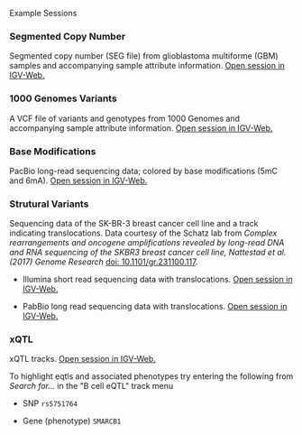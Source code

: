 <!---
The page title should not go in the menu
-->
<p class="page-title"> Example Sessions </p>

### Segmented Copy Number

Segmented copy number (SEG file) from glioblastoma multiforme (GBM) samples and accompanying sample attribute
information. [Open session in IGV-Web.](https://igv.org/app-test/?sessionURL=blob:rVRha9swEP0rQfTDBo5sOUkTB8ZYutIW1nZLWthWypBtxRazJVeSm6Yh_313ctPQfdpoQ3jYvntPd6e725B7YazUikxJTNkhjUhAbKlXC143lbjgtbBkuuSVFQExYimMUJkg0w2ROVDKYjABggI3eDtta656707mR.VgEqLtPRiX3Dp.Pf.C7s41dhqGsrjvF0KJhjsnjOprU1A7oLzmj1rxlaWZrkNw0HB6aMWd1_JAlxwkpcrFwxtKwl.CbLZ2OuUqf4WyV0WdGeic5UJT9.Bo8QjqvJLcvlYa4ZdXoo6nGHNpdL2Qj.Iv6bLI9UpVmufUakHbzGZU5G1Y6CoX6it3ZSeYyuKnbDp16sWoRTWQdis9k.4NZONUul2o2kIylyYXBlThCwsAYoQBwhBhhHCIMEaYICQILPLoOcyTmGcxT2OexzyReSbzVOa5sefG3Xme.x3hB9kGpNJZa7t4xtNRHAwGkyBm4_7oMEhGSTAZDyF8oyWZ3txCXQzPfoP7zYa4dYOND_3U.rkIiO5S6ydRNGZJEo.G42GUJGwbbEhrqv.9_FzUOjyZnR_pZn3R1qkw1Iqia6inqQNrD829zr6PgcHsaVNz5yMs8EZ34eJLKWRRgm0YRQHJpW0qvj7XOTosvl2fLU6PP.Mu0MbhuOvGdVvi09XV_Gx2fXWMLe2ckWnrPKdNvTxqGZHtvBdHZIu5PwU7F0soVu8E8sYWe44PVgvWAj69LNK_9lvOYRy4FaHKUgmHLMTdfvL8uhD58x7b1SfCH0P7Ur9s89VqRVGJqqqmSpa00Pc4iCL8CHdVfzg42FeTK6Ud9_nuizqOttAp1i9RlPfd8or773dSkGQlnp5r3jRSFf1MV9pYzJZsb7d_AA--)

### 1000 Genomes Variants

A VCF file of variants and genotypes from 1000 Genomes and accompanying sample attribute
information. [Open session in IGV-Web.](https://igv.org/app-test/?sessionURL=blob:rVRhT9swEP0ryOIDSMGJE9rSStMEDDG0bqAWpm0IVW7iJNYSO9huClT977tzyoB92gZV9dTa955953e3Iq0wVmpFRiSmrE8jEhBb6uWU100lvvBaWDLKeWVFQIzIhREqFWS0IjIDSlkkB0BQEAb_Pi5qrrZ2TifHZXIQ4t4ubObcOn41GWO4c40dhaEs2r1CKNFw54RRe9oU1CaU1_xBK760NNV1CAEaTg.tuPVaHmjOQVKqTNy9oSR8Jcim907PucpeoexVUecIdM4yoam7c7R4AHVeSW5fK40w80rU8TneuTS6nsoH8Yd0WWR6qSrNM2q1oIvUplRki7DQVSbUBXdlJziXxQ_ZdOrUi1GLaiDtlvpIujeQjefSPV5VW0jm3GTCgCqssAAgRkgQ9hF6CH2EAcIBwhCBRR49h3kS8yzmaczzmCcyz2Seyjw39ty4O89zvyF8J.uAVDpd2O4.cTxK.kG_1wtYFO1tfg4HMdzfaElG1zdQGMPTnxB_vSLuvkHng6EWvjECorvc9oZRNGDDYdzbH.xHwyFbByuyMNW_vn4mah0ejseUN7pi1Pq2pE3JrUhmtuSNkC6e1a1KeVXNpHKiMNyJbNb2OI0jlkS9KKboIbyqpW2ad3bc9Cz7dLr1lRvJlcM3z7WpuYN1iEMLdOm1XQAslEIWJewPogjmhDYOR4FuXDdBDi8vJ2dHV5cnaHfnjJwvHPIb3cBKJo1IHyOnx1j4TbEYbtqm4vefdYaE4_Px.PBievIBbaMrjWYxxXwnCqKA9aJdgtXcZDAROZR_6xQq.SIDmFZYXVh6Wfa_tXDGocOgzKFK5xIOmYrbp2b2E0hkv0fjYyIRfhju5_pl5yyXS4pKVFU1VbKkhW6xt0X4Hl6_fre9_VRvruC5uC_V85KvwXudAVDe..9_HfXMKN44naydtcmTadB1DVeiIuub9S8-)

### Base Modifications

PacBio long-read sequencing data; colored by base modifications (5mC and
6mA). [Open session in IGV-Web.](https://igv.org/app-test/?sessionURL=blob:7VZdT9swFP0rVcTDJrWO7Za2qTRNKw8waRsTbNI2hJCb3CTWYrvYLuFD_e.7dkthGw9AeaRqjxLb59j3XNu3N8kFWCeNTiYJJ2xIaNJNXG3aY6HmDXwRClwyKUXjoJtYKMGCziGZ3CSyQEpd9cdI0DgM3w4WSujOm_2jvbo_TkPfW.wshfPi.9GnMNz7uZukqawuehVomAvvweqesRVxfSKUuDZatI7kRqU4wODsqYPzqBWBlAIlpS7g8gUl8StRNr_yZiZ0sYVyVA06U9T5WIAh_tKT6hrVRSOF21Y6wFlUIl7Mwppra9SxvIZ_pOuqMK1ujCiIM0AWucsJFIu0Mk0B.qvw9UpwJqtfcr5SJ1GMuKCG0r41U.lfQJbPpL9dqnEYzKEtwKIqtrAuAg_QDzAIsBtgGGAUYBwgC8BoxMhhkcQii0UaizwWiSwyWaSyyOWRy1fzRe6PAD.TZTdpTL5w6_WwCUMCzQbdEc96t89j2scIrJHJ5OQUrbEi_42Mk5vEX83D3scttYhHo5uYVXS9jNIRyzK.OxgNaJaxZXczGjNYaQU62FIaq4THxplQ.LqwzVN3iAfn05lw8NkULh2qD.lc5DNp0oN9SvlZjOoMI6GjIWc8PDHKORuT1YzPPU3bTIu_cOJqkFWNsfcp3dwiU1TsKFPIUubC49UU9mJuGmOnV9ElB9iLbZU1i3lsc5gPXdxZ_2r1c63u9Dq8sxfMfsh0_rDr64VtVL7VFrCGNFgh6CYn_DUnj8rJrtp7Ukomaouk9ENS1hMfQYmXWGcf43b384JVP3jxX24eWwoKgZUKF5NqdAcnOYbzu6IYzYdi8xfj9gDT8GGhvzR_56ZtWxKUiG4U0bImlbkINRLS95gr9W5nJ5Su9T7T2vgY_T2zR3R5uvwD)

### Strutural Variants

Sequencing data of the SK-BR-3 breast cancer cell line and a track indicating translocations. Data courtesy of the Schatz lab from *Complex rearrangements
and oncogene amplifications revealed by long-read DNA and RNA sequencing of the SKBR3 breast cancer cell line, Nattestad
et al. (2017) Genome Research* [doi: 10.1101/gr.231100.117](https://doi.org/10.1101/gr.231100.117).


* Illumina short read sequencing data with translocations. [Open session in IGV-Web.](https://igv.org/app-test/?sessionURL=blob:xVRtT9swEP4ryOIDSMGx0zdaaZpgvExax6bCxCaEIidxEmuOHWy3pSD..85uyqjGh31AWz6ckvie58733N0jWnBjhVZoghJMh5igCNlaLy9Z00p.wRpu0aRk0vIIGV5yw1XO0eQRiQIgdUXHAFDgBl8f5w1TO3vnsw91bxT7s304LJl17Nts6t2da.0kjkW1OKi44i1zjht1oE2FbQ.zhj1oxZYW57qJwUFD9Njyu8AVDA5swCpUwe_flhWsAOZ85XTGVPEW5J7rGLiwu3dAzaRgdpv3Dw4IhD35hus5yTSgsWOZT7I2utEWPL6YghsghD80ApN40_Om783Am6E3I28OvRl7Q0mwAUMDiAYUDTAacDQAaUDSAKUBmwRsso4XsN.9.YGeIiR1PrddPqPJsB.RPokOSXIQXgfRsNeD_I0WaHJzGyFnWP4T_G8ekVu1vougePPQZBHS67sdjAkZ0fE4GfRHfTIe06eo67.CS7kCx7mRf1PTgjc6vvx0POutbToYkKxN29yczU5P00uaTgmh6dHFiX9J0hlN4RtTQrMWZ0vo8gYLKXHD2pYX2GrjcMYaHNJIlWbSpaWQ0CBwCjfDi7yE7LqLLZgRTPk.KLVpmPO_wnk3PleGKQvlYw7m0e7snXhWP0F23rYQyl7XWvLz0Bdo4swcRnIhrMiEFG51DROhl1Asuh5g7.cD_x7fmouqhqigx6ay4JtrqX3_mCrbIxGJ6IDsI1_g_1vT10f8nyubhZXQCQgDWKmGb0u4zrWT8GjjYbs1.llYcMvrV2QYENChYfdnhlUeMuWqcjVoQsLTKXO8Atpy2.VZviQQXE1PL55hXrkumRkvYZZ2oBG4fZkxrHG_yXyFNzs8rTqnbdHrClpKSc18RTie5zbHvJjHlZYFV1.Zq9frqWCwlZjlscozAWEv.Z3feLh62MjIi.f7b1pvc02hSr2t8nK5xJ4JK9lgJWpc6YXfrTx.D6PVvNvdfaGJgjYPE4N.l3ZEnm6ffgE-)

* PabBio long read sequencing data with translocations. [Open session in IGV-Web.](https://igv.org/app-test/?sessionURL=blob:tVRbT9swFP4ryOIBpNSxe6EXaZoGD2zatE2UiU0IRU7iJBaOHWynpaD.9x27SUc1HvbAXo7a.HzfuXznnGe04sYKrdACDTE9wwRFyFZ6vWR1I_lXVnOLFgWTlkfI8IIbrjKOFs9I5ACpSjoHgAI3.PexrZk6Orm8uqhG09i_ncJjwaxjP66.eHfnGruIY1GuBiVXvGHOcaMG2pTYjjCr2ZNWbG1xpusYHDREjy1_CFzB4MAGrELl_PFtWcEKYM42TqdM5W9B7rnOgQu7RwfUTApmD3n_4oBA2JP3XPskk4DGjqU.ycroWlvw.GZyboAQvtAIzNCbkTdjbybenHkz9WbmzdwbSoINGBpANKBogNGAowFIA5IGKA3YYcAOd_EC9qc3v9A2QlJnre3ymS7OxhEZk2hGhoPwcxJNZhPI32iBFrd3EXKGZffgf_uM3KbxUwTNa8OQRUjvahvMCZnS.Xw4GU_HZD6n26ibP6tEUUgY0Qi1Rv5LW3Ne63j5.fxqFBvOcptIk9j71IxA_USVtTQDgod4lNSsaXiOU1bjPgq9TxPWOp3IWWInidJMuqQQEgYCPKESvMoKSKUrZMWMYMrrXmhTM.c_hfduXa4NUxbaxRzsnz06WXZh_NLYtmm0cfam0pJfhlFAC2da2MKVsCIVUrjNDSyBXkN_6G5nvZ.P_WdjKy7KCgKDBH0zwTfTUvuRMWV6QiIS0Qk5Rb6n_6.Hr2_sm6qUhu3teg.7UqqaH3Z_l0fX_Q.9hx.evk8TQl5rMCXEP1Qi58uaSfkJSpG2F8QXJpfiiV9XhoMOMg.I7o7qwl1I0ey9OxmGnQznG8hFacWDAF1uV7yALTgCPcNo7wuAA.xvkG9mf32TsnM61K4qIXElNcux1Ry3mc0wz9u4hOy4.s5ctTssOYN7wiyPVZYKCLvkD_5W4fKpV4zn.2nqJ4iQXT.EKvShoOv1GnsmrGSNlahwqVf.KvL4PSxJ_e74.IVECqY1zP4LAaZke7f9DQ--)

### xQTL

xQTL tracks. [Open session in IGV-Web.](https://igv.org/app-test/?sessionURL=blob:tZVtT9swEMe_SmXxYpNSJ04KbSpN08omNgkGo5v2gBBykmtikdghdhsK4rvv7FLoxoMYdH1xahL__z7_crm7JDNotFCSDElI2RYNiEd0odoxr.oSPvMKNBlOeKnBIw1MoAGZAhleEpGhpMijAQokLsOrj9OKy86rncPtIhr49tlrfJjOjUq4zL4d7lqFMbUe.r7IZ90cJNTcGGhkVzU51RHlFb9QkreapqrycYHCBJyVb31G6PMpA0XNuaH5BbrzUnD9UmsbTpwTNTyxOReNqsbiAv6yLvJMtbJUPKNaAZ2mOqWQTf1clRnIA26KhWEi8l.iXrhTZ0a1dUNr06qRMGuwDRNhlqkqjYfZbzJo0BXvMA9DaENkQ8.GTRu2bOjbMLAhtoEFLjoNcyLmVMzJmNMxJ2ROyZyUOW3otOFiP6f9YcNPcuWRUqVTvcgnDIdh5A3CgbcV9br4Nx7EXrTZx_wbJcjw6BjBNDw9xfVHl8TMa1tPGs6mrtw8ohZn68ZB0GdxHG72.r0gjtmVd7P6zJS4cKKaipuby.vKHHVSKMsOfPm6izenTfmv5WJAGx8t_RG1TifWiRo9WxShkBmcP6MIH3GlJhHoPBNaJKIUZv4dN1EtGfYC97tBwjxSgMgLPDMLgify2FNS4fcEnerlRJZeJ9V6mdzn.2Qq4YuoFGukUvwnKsUzqEQPUeFSKsONnQMrcBLIVpp7dNqrgHVq4Kd6XXDqAtuwzUFT3GzdiO64Pwiqi19RJnRd8vmeyuxxt_d3d98djD.8v20.vVt6fQfvmswhTLBTdXYwQb2KD8elTfoOq6d2.4zjMOIafJkmAjcZw9nt3HOU8P0sZ_OyG7gXzuzzifoTYtu21DpRWVZUioLmambHIPhvEWr1ZmODPAbhvkpZwXF89Rs-)

To highlight eqtls and associated phenotypes try entering the following from *Search for...* in the "B cell eQTL" track
menu

* SNP ```rs5751764```

* Gene (phenotype) ```SMARCB1```



 



